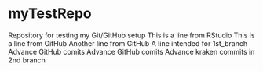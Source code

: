 # myTestRepo
Repository for testing my Git/GitHub setup
This is a line from RStudio
This is a line from GitHub
Another line from GitHub
A line intended for 1st_branch
Advance GitHub comits
Advance GitHub comits
Advance kraken commits in 2nd branch